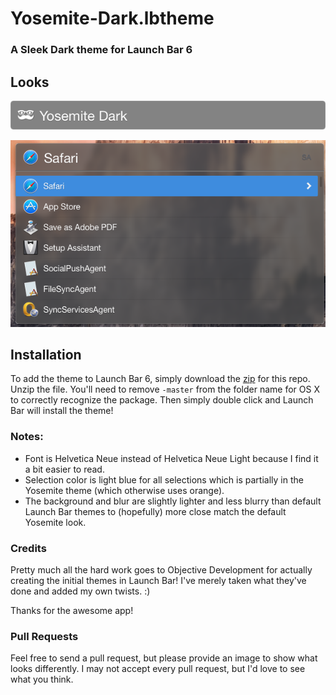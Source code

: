 Yosemite-Dark.lbtheme
=====================

### A Sleek Dark theme for Launch Bar 6


## Looks

![example 1](img/ex1.png)

![example 2](img/ex2.png)

## Installation

To add the theme to Launch Bar 6, simply download the [zip](https://github.com/cycomachead/Yosemite-Dark.lbtheme/archive/master.zip) for this repo.
Unzip the file. You'll need to remove `-master` from the folder name for OS X to correctly recognize the package. Then simply double click and Launch Bar will install the theme! 

### Notes:
* Font is Helvetica Neue instead of Helvetica Neue Light because I find it a bit easier to read.
* Selection color is light blue for all selections which is partially in the Yosemite theme (which otherwise uses orange).
* The background and blur are slightly lighter and less blurry than default Launch Bar themes to (hopefully) more close match the default Yosemite look.

### Credits

Pretty much all the hard work goes to Objective Development for actually creating the initial themes in Launch Bar! I've merely taken what they've done and added my own twists. :)

Thanks for the awesome app!

### Pull Requests

Feel free to send a pull request, but please provide an image to show what looks differently. I may not accept every pull request, but I'd love to see what you think.
